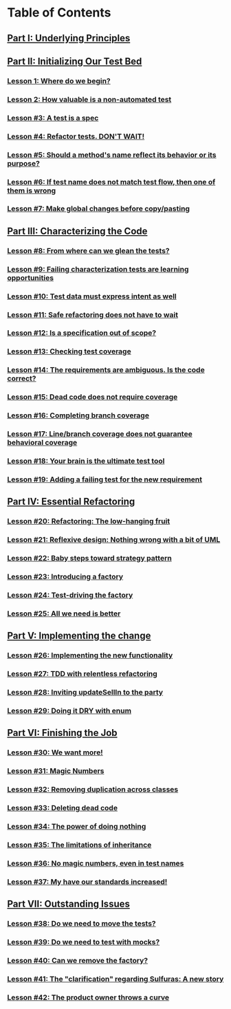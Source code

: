 # Table of Contents
## [Part I: Underlying Principles](https://github.com/d215steinberg/GildedRose-Java/blob/startPoint/README.md)
## [Part II: Initializing Our Test Bed](https://github.com/d215steinberg/GildedRose-Java/tree/Lesson%231)
### [Lesson 1: Where do we begin?](https://github.com/d215steinberg/GildedRose-Java/tree/Lesson%231)
### [Lesson 2: How valuable is a non-automated test](https://github.com/d215steinberg/GildedRose-Java/tree/Lesson%232)
### [Lesson #3: A test is a spec](https://github.com/d215steinberg/GildedRose-Java/tree/Lesson%233)
### [Lesson #4: Refactor tests. DON'T WAIT!](https://github.com/d215steinberg/GildedRose-Java/tree/Lesson%234)
### [Lesson #5: Should a method's name reflect its behavior or its purpose?](https://github.com/d215steinberg/GildedRose-Java/tree/Lesson%235)
### [Lesson #6: If test name does not match test flow, then one of them is wrong](https://github.com/d215steinberg/GildedRose-Java/tree/Lesson%236)
### [Lesson #7: Make global changes before copy/pasting](https://github.com/d215steinberg/GildedRose-Java/tree/Lesson%237)
## [Part III: Characterizing the Code](https://github.com/d215steinberg/GildedRose-Java/tree/Lesson%238)
### [Lesson #8: From where can we glean the tests?](https://github.com/d215steinberg/GildedRose-Java/tree/Lesson%238)
### [Lesson #9: Failing characterization tests are learning opportunities](https://github.com/d215steinberg/GildedRose-Java/tree/Lesson%239)
### [Lesson #10: Test data must express intent as well](https://github.com/d215steinberg/GildedRose-Java/tree/Lesson%2310)
### [Lesson #11: Safe refactoring does not have to wait](https://github.com/d215steinberg/GildedRose-Java/tree/Lesson%2311)
### [Lesson #12: Is a specification out of scope?](https://github.com/d215steinberg/GildedRose-Java/tree/Lesson%2312)
### [Lesson #13: Checking test coverage](https://github.com/d215steinberg/GildedRose-Java/tree/Lesson%2313)
### [Lesson #14: The requirements are ambiguous. Is the code correct?](https://github.com/d215steinberg/GildedRose-Java/tree/Lesson%2314)
### [Lesson #15: Dead code does not require coverage](https://github.com/d215steinberg/GildedRose-Java/tree/Lesson%2315)
### [Lesson #16: Completing branch coverage](https://github.com/d215steinberg/GildedRose-Java/tree/Lesson%2316)
### [Lesson #17: Line/branch coverage does not guarantee behavioral coverage](https://github.com/d215steinberg/GildedRose-Java/tree/Lesson%2317)
### [Lesson #18: Your brain is the ultimate test tool](https://github.com/d215steinberg/GildedRose-Java/tree/Lesson%2318)
### [Lesson #19: Adding a failing test for the new requirement](https://github.com/d215steinberg/GildedRose-Java/tree/Lesson%2319)
## [Part IV: Essential Refactoring](https://github.com/d215steinberg/GildedRose-Java/tree/Lesson%2320)
### [Lesson #20: Refactoring: The low-hanging fruit](https://github.com/d215steinberg/GildedRose-Java/tree/Lesson%2320)
### [Lesson #21: Reflexive design: Nothing wrong with a bit of UML](https://github.com/d215steinberg/GildedRose-Java/tree/Lesson%2321)
### [Lesson #22: Baby steps toward strategy pattern](https://github.com/d215steinberg/GildedRose-Java/tree/Lesson%2322)
### [Lesson #23: Introducing a factory](https://github.com/d215steinberg/GildedRose-Java/tree/Lesson%2323)
### [Lesson #24: Test-driving the factory](https://github.com/d215steinberg/GildedRose-Java/tree/Lesson%2324)
### [Lesson #25: All we need is better](https://github.com/d215steinberg/GildedRose-Java/tree/Lesson%2325)
## [Part V: Implementing the change](https://github.com/d215steinberg/GildedRose-Java/tree/Lesson%2326)
### [Lesson #26: Implementing the new functionality](https://github.com/d215steinberg/GildedRose-Java/tree/Lesson%2326)
### [Lesson #27: TDD with relentless refactoring](https://github.com/d215steinberg/GildedRose-Java/tree/Lesson%2327)
### [Lesson #28: Inviting updateSellIn to the party](https://github.com/d215steinberg/GildedRose-Java/tree/Lesson%2328)
### [Lesson #29: Doing it DRY with enum](https://github.com/d215steinberg/GildedRose-Java/tree/Lesson%2329)
## [Part VI: Finishing the Job](https://github.com/d215steinberg/GildedRose-Java/tree/Lesson%2330)
### [Lesson #30: We want more!](https://github.com/d215steinberg/GildedRose-Java/tree/Lesson%2330)
### [Lesson #31: Magic Numbers](https://github.com/d215steinberg/GildedRose-Java/tree/Lesson%2331)
### [Lesson #32: Removing duplication across classes](https://github.com/d215steinberg/GildedRose-Java/tree/Lesson%2332)
### [Lesson #33: Deleting dead code](https://github.com/d215steinberg/GildedRose-Java/tree/Lesson%2333)
### [Lesson #34: The power of doing nothing](https://github.com/d215steinberg/GildedRose-Java/tree/Lesson%2334)
### [Lesson #35: The limitations of inheritance](https://github.com/d215steinberg/GildedRose-Java/tree/Lesson%2335)
### [Lesson #36: No magic numbers, even in test names](https://github.com/d215steinberg/GildedRose-Java/tree/Lesson%2336)
### [Lesson #37: My have our standards increased!](https://github.com/d215steinberg/GildedRose-Java/tree/Lesson%2337)
## [Part VII: Outstanding Issues](https://github.com/d215steinberg/GildedRose-Java/tree/Lesson%2338)
### [Lesson #38: Do we need to move the tests?](https://github.com/d215steinberg/GildedRose-Java/tree/Lesson%2338)
### [Lesson #39: Do we need to test with mocks?](https://github.com/d215steinberg/GildedRose-Java/tree/Lesson%2339)
### [Lesson #40: Can we remove the factory?](https://github.com/d215steinberg/GildedRose-Java/tree/Lesson%2340)
### [Lesson #41: The "clarification" regarding Sulfuras: A new story](https://github.com/d215steinberg/GildedRose-Java/tree/Lesson%2341)
### [Lesson #42: The product owner throws a curve](https://github.com/d215steinberg/GildedRose-Java/tree/Lesson%2342)